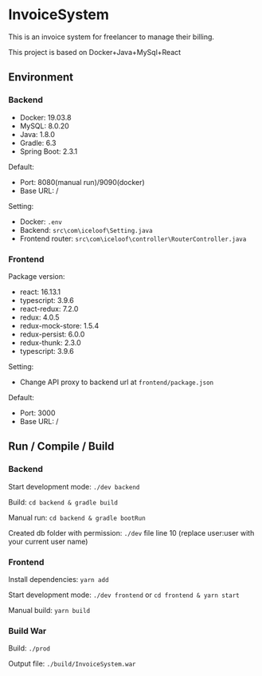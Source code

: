 # InvoiceSystem
This is an invoice system for freelancer to manage their billing.

This project is based on Docker+Java+MySql+React

## Environment

### Backend

* Docker: 19.03.8
* MySQL: 8.0.20
* Java: 1.8.0
* Gradle: 6.3
* Spring Boot: 2.3.1

Default:
* Port: 8080(manual run)/9090(docker)
* Base URL: /

Setting:
* Docker: `.env`
* Backend: `src\com\iceloof\Setting.java`
* Frontend router: `src\com\iceloof\controller\RouterController.java`

### Frontend

Package version:
* react: 16.13.1
* typescript: 3.9.6
* react-redux: 7.2.0
* redux: 4.0.5
* redux-mock-store: 1.5.4
* redux-persist: 6.0.0
* redux-thunk: 2.3.0
* typescript: 3.9.6

Setting:
* Change API proxy to backend url at `frontend/package.json`

Default:
* Port: 3000
* Base URL: /

## Run / Compile / Build

### Backend

Start development mode: `./dev backend`

Build: `cd backend & gradle build`

Manual run: `cd backend & gradle bootRun`

Created db folder with permission: `./dev` file line 10 (replace user:user with your current user name)

### Frontend

Install dependencies:  `yarn add`

Start development mode: `./dev frontend` or `cd frontend & yarn start`

Manual build: `yarn build`

### Build War

Build: `./prod`

Output file: `./build/InvoiceSystem.war`